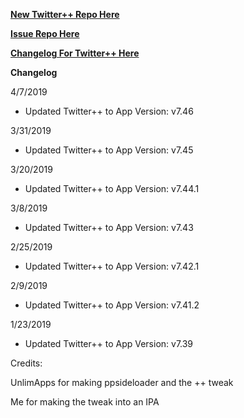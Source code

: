 **[New Twitter++ Repo Here](https://github.com/JMccormick264/TwitterPP)**

**[Issue Repo Here](https://github.com/eni9889/TW-PP-Issues)**

**[Changelog For Twitter++ Here](https://beta.unlimapps.com/changes/com.unlimapps.twitterpp)**

**Changelog**

4/7/2019

 - Updated Twitter++ to App Version: v7.46

3/31/2019

 - Updated Twitter++ to App Version: v7.45

3/20/2019

 - Updated Twitter++ to App Version: v7.44.1

3/8/2019

 - Updated Twitter++ to App Version: v7.43

2/25/2019

 - Updated Twitter++ to App Version: v7.42.1

2/9/2019

 - Updated Twitter++ to App Version: v7.41.2


1/23/2019

 - Updated Twitter++ to App Version: v7.39

Credits:

UnlimApps for making ppsideloader and the ++ tweak

Me for making the tweak into an IPA
